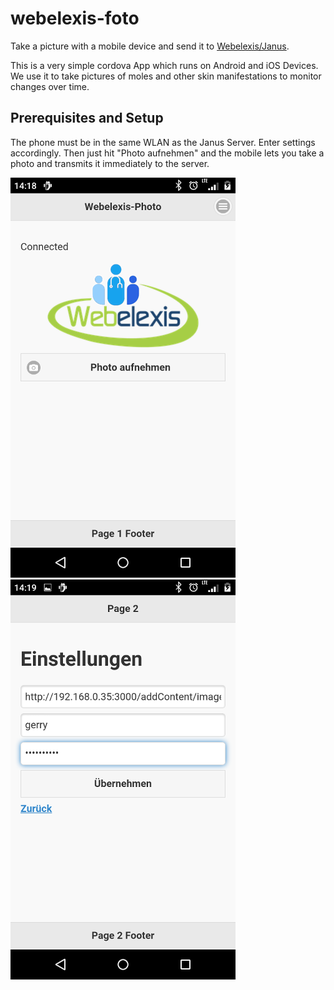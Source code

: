 # webelexis-foto

Take a picture with a mobile device and send it to [Webelexis/Janus](https://github.com/rgwch/webelexis).

This is a very simple cordova App which runs on Android and iOS Devices. We use it to take pictures of moles and other skin manifestations to monitor changes over time.

## Prerequisites and Setup

The phone must be in the same WLAN as the Janus Server. Enter settings accordingly. Then just hit "Photo aufnehmen" and the mobile lets you take a photo and transmits it immediately to the server.

![Front](webelexis-foto-1.png) 
![back](webelexis-foto-2.png)
